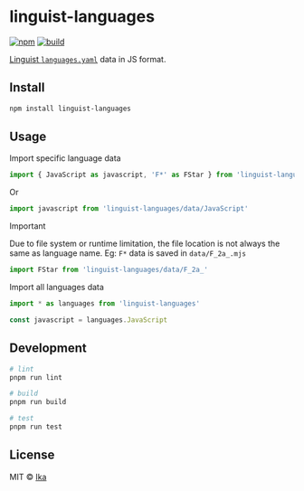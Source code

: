 # linguist-languages

[![npm](https://img.shields.io/npm/v/linguist-languages.svg)](https://www.npmjs.com/package/linguist-languages)
[![build](https://img.shields.io/github/actions/workflow/status/ikatyang/linguist-languages/test.yml)](https://github.com/ikatyang/linguist-languages/actions?query=branch%3Amain)

[Linguist `languages.yaml`](https://github.com/github/linguist/blob/main/lib/linguist/languages.yml) data in JS format.

## Install

```sh
npm install linguist-languages
```

## Usage

Import specific language data

```js
import { JavaScript as javascript, 'F*' as FStar } from 'linguist-languages'
```

Or

```js
import javascript from 'linguist-languages/data/JavaScript'
```

> [!IMPORTANT]
> Due to file system or runtime limitation, the file location is not always the same as language name.
> Eg: `F*` data is saved in `data/F_2a_.mjs`
>
> ```js
> import FStar from 'linguist-languages/data/F_2a_'
> ```

Import all languages data

```js
import * as languages from 'linguist-languages'

const javascript = languages.JavaScript
```

## Development

```sh
# lint
pnpm run lint

# build
pnpm run build

# test
pnpm run test
```

## License

MIT © [Ika](https://github.com/ikatyang)
